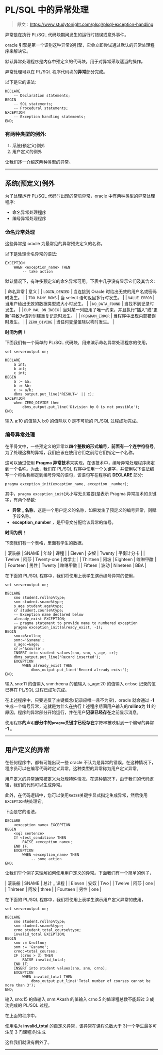 # PL/SQL 中的异常处理

> 原文：<https://www.studytonight.com/plsql/plsql-exception-handling>

异常是在执行 PL/SQL 代码块期间发生的运行时错误或意外事件。

oracle 引擎是第一个识别这种异常的引擎，它会立即尝试通过默认的异常处理程序来解决它。

默认异常处理程序是内存中预定义的代码块，用于对异常采取适当的操作。

异常处理可以在 PL/SQL 程序代码块的**异常**部分完成。

以下是它的语法:

```
DECLARE
	-- Declaration statements;
BEGIN
	-- SQL statements;
	-- Procedural statements;
EXCEPTION
	-- Exception handling statements;
END;
```

### 有两种类型的例外:

1.  系统(预定义)例外
2.  用户定义的例外

让我们逐一介绍这两种类型的异常。

* * *

## 系统(预定义)例外

为了处理运行 PL/SQL 代码时出现的常见异常，oracle 中有两种类型的异常处理程序:

*   命名异常处理程序
*   编号异常处理程序

### 命名异常处理

这些异常是 oracle 为最常见的异常预先定义的名称。

以下是处理命名异常的语法:

```
EXCEPTION
	WHEN <exception_name> THEN
		-- take action 
```

默认情况下，有许多预定义的命名异常可用。下表中几乎没有显示它们及其含义:

| 命名异常 | 意义 |
| `LOGIN_DENIED` | 当连接到 Oracle 时给出无效的用户名或密码时发生。 |
| `TOO_MANY_ROWS` | 当 select 语句返回多行时发生。 |
| `VALUE_ERROR` | 当用户给出无效的数据类型或大小时发生。 |
| `NO_DATA_FOUND` | 当找不到记录时发生。 |
| `DUP_VAL_ON_INDEX` | 当对某一列应用了唯一约束，并且执行“插入”或“更新”导致为该列创建重复记录时发生。 |
| `PROGRAM_ERROR` | 当程序中出现内部错误时发生。 |
| `ZERO_DIVIDE` | 当任何变量值除以零时发生。 |

**时间为例！**

下面我们有一个简单的 PL/SQL 代码块，用来演示命名异常处理程序的使用，

```
set serveroutput on;

DECLARE
	a int;
	b int;
	c int;
BEGIN
	a := &a;
	b := &b;
	c := a/b;
	dbms_output.put_line('RESULT=' || c);
EXCEPTION
	when ZERO_DIVIDE then
		dbms_output.put_line('Division by 0 is not possible');
END;
```

输入 a:10 的值输入 b:0 的值除以 0 是不可能的 PL/SQL 过程成功完成。

### 编号异常处理

在甲骨文中，一些预定义的异常以**四个整数的形式编号，前面有一个连字符符号**。为了处理这样的异常，我们应该在使用它们之前给它们指定一个名称。

这可以通过使用 **Pragma 异常技术**来实现，在该技术中，编号异常处理程序绑定到一个名称。为此，我们在 PL/SQL 程序中使用一个关键字，并使用以下语法编写一个将名称绑定到编号异常的语句，该语句写在程序的 **DECLARE** 部分:

```
pragma exception_init(exception_name, exception _number);
```

其中，`pragma exception_init`(大小写无关紧要)是表示 Pragma 异常技术的关键字，有两个参数:

*   **异常 _ 名称**，这是一个用户定义的名称，如果发生了预定义的编号异常，则赋予该名称。
*   **exception_number** ，是甲骨文分配给该异常的编号。

**时间为例！**

下面我们有一个表格，里面有学生的数据。

| 滚装船 | SNAME | 年龄 | 课程 |
| Eleven | 安奴 | Twenty | 平衡计分卡 |
| Twelve | 阿莎 | Twenty-one | 商学士 |
| Thirteen | 阿坡 | Eighteen | 喹啉甲酸 |
| Fourteen | 男性 | Twenty | 喹啉甲酸 |
| Fifteen | 波动 | Nineteen | BBA |

在下面的 PL/SQL 程序中，我们将使用上表学生演示编号异常的使用，

```
set serveroutput on;

DECLARE
	sno student.rollno%type;
	snm student.sname%type;
	s_age student.age%type;
	cr student.course%type;
	-- Exception name declared below
	already_exist EXCEPTION;
	-- pragma statement to provide name to numbered exception
	pragma exception_init(already_exist, -1);
BEGIN
	sno:=&rollno;
	snm:='&sname';
	s_age:=&age;
	cr:='&course';
	INSERT into student values(sno, snm, s_age, cr);
	dbms_output.put_line('Record inserted');
	EXCEPTION
		WHEN already_exist THEN
			dbms_output.put_line('Record already exist');
END;
```

输入 sno:11 的值输入 snm:heena 的值输入 s_age:20 的值输入 cr:bsc 记录的值已存在 PL/SQL 过程已成功完成。

在上述程序中，只要违反了主键概念(记录应唯一且不为空)，oracle 就会通过 **-1** 生成一个编号异常，这就是为什么在执行上述程序期间用户输入的**rollino**为 **11** 的原因。程序的异常部分开始运行，并在用户**记录已经存在**之前显示消息。

使用程序**的**声明**部分中的`pragma`关键字已经存在**字符串被映射到一个编号的异常 **-1** 。

* * *

## 用户定义的异常

在任何程序中，都有可能出现一些 oracle 不认为是异常的错误。在这种情况下，程序员可以在编写代码时定义异常。这种类型的异常称为用户定义异常。

用户定义的异常通常被定义为处理特殊情况，在这种情况下，由于我们的代码逻辑，我们的代码可以生成异常。

此外，在代码逻辑中，您可以使用`RAISE`关键字显式指定生成异常，然后使用`EXCEPTION`块处理它。

下面是它的语法，

```
DECLARE
	<exception name> EXCEPTION
BEGIN
	<sql sentence>
	If <test_condition> THEN 
		RAISE <exception_name>;
	END IF;
	EXCEPTION
		WHEN <exception_name> THEN
			-- some action
END;
```

让我们举个例子来理解如何使用用户定义的异常。下面我们有一个简单的例子，

| 滚装船 | SNAME | 总计 _ 课程 |
| Eleven | 安奴 | Two |
| Twelve | 阿莎 | one |
| Thirteen | 阿坡 | three |
| Fourteen | 男性 | one |

在下面的 PL/SQL 程序中，我们将使用上表学生演示用户定义异常的使用，

```
set serveroutput on;

DECLARE
	sno student.rollno%type;
	snm student.sname%type;
	crno student.total_course%type;
	invalid_total EXCEPTION;
BEGIN
	sno := &rollno;
	snm := '&sname';
	crno:=total_courses;
	IF (crno > 3) THEN 
		RAISE invalid_total;
	END IF;
	INSERT into student values(sno, snm, crno);
	EXCEPTION
		WHEN invalid_total THEN
			dbms_output.put_line('Total number of courses cannot be more than 3');
END;
```

输入 sno:15 的值输入 snm:Akash 的值输入 crno:5 的值课程总数不能超过 3 成功完成的 PL/SQL 过程。

在上面的程序中，

使用名为 **invalid_total** 的自定义异常，该异常在课程总数大于 3(一个学生最多可注册 3 门课程)时生成

这样我们就没有例外了。

* * *